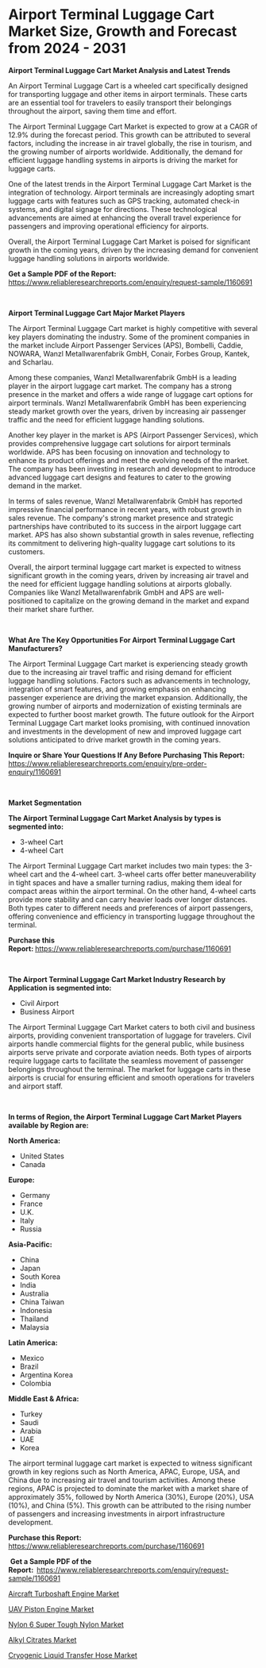 <p><h1>Airport Terminal Luggage Cart Market Size, Growth and Forecast from 2024 - 2031</h1></p><p><strong>Airport Terminal Luggage Cart Market Analysis and Latest Trends</strong></p>
<p><p>An Airport Terminal Luggage Cart is a wheeled cart specifically designed for transporting luggage and other items in airport terminals. These carts are an essential tool for travelers to easily transport their belongings throughout the airport, saving them time and effort. </p><p>The Airport Terminal Luggage Cart Market is expected to grow at a CAGR of 12.9% during the forecast period. This growth can be attributed to several factors, including the increase in air travel globally, the rise in tourism, and the growing number of airports worldwide. Additionally, the demand for efficient luggage handling systems in airports is driving the market for luggage carts.</p><p>One of the latest trends in the Airport Terminal Luggage Cart Market is the integration of technology. Airport terminals are increasingly adopting smart luggage carts with features such as GPS tracking, automated check-in systems, and digital signage for directions. These technological advancements are aimed at enhancing the overall travel experience for passengers and improving operational efficiency for airports.</p><p>Overall, the Airport Terminal Luggage Cart Market is poised for significant growth in the coming years, driven by the increasing demand for convenient luggage handling solutions in airports worldwide.</p></p>
<p><strong>Get a Sample PDF of the Report:&nbsp;</strong> <a href="https://www.reliableresearchreports.com/enquiry/request-sample/1160691">https://www.reliableresearchreports.com/enquiry/request-sample/1160691</a></p>
<p>&nbsp;</p>
<p><strong>Airport Terminal Luggage Cart Major Market Players</strong></p>
<p><p>The Airport Terminal Luggage Cart market is highly competitive with several key players dominating the industry. Some of the prominent companies in the market include Airport Passenger Services (APS), Bombelli, Caddie, NOWARA, Wanzl Metallwarenfabrik GmbH, Conair, Forbes Group, Kantek, and Scharlau.</p><p>Among these companies, Wanzl Metallwarenfabrik GmbH is a leading player in the airport luggage cart market. The company has a strong presence in the market and offers a wide range of luggage cart options for airport terminals. Wanzl Metallwarenfabrik GmbH has been experiencing steady market growth over the years, driven by increasing air passenger traffic and the need for efficient luggage handling solutions.</p><p>Another key player in the market is APS (Airport Passenger Services), which provides comprehensive luggage cart solutions for airport terminals worldwide. APS has been focusing on innovation and technology to enhance its product offerings and meet the evolving needs of the market. The company has been investing in research and development to introduce advanced luggage cart designs and features to cater to the growing demand in the market.</p><p>In terms of sales revenue, Wanzl Metallwarenfabrik GmbH has reported impressive financial performance in recent years, with robust growth in sales revenue. The company's strong market presence and strategic partnerships have contributed to its success in the airport luggage cart market. APS has also shown substantial growth in sales revenue, reflecting its commitment to delivering high-quality luggage cart solutions to its customers.</p><p>Overall, the airport terminal luggage cart market is expected to witness significant growth in the coming years, driven by increasing air travel and the need for efficient luggage handling solutions at airports globally. Companies like Wanzl Metallwarenfabrik GmbH and APS are well-positioned to capitalize on the growing demand in the market and expand their market share further.</p></p>
<p>&nbsp;</p>
<p><strong>What Are The Key Opportunities For Airport Terminal Luggage Cart Manufacturers?</strong></p>
<p><p>The Airport Terminal Luggage Cart market is experiencing steady growth due to the increasing air travel traffic and rising demand for efficient luggage handling solutions. Factors such as advancements in technology, integration of smart features, and growing emphasis on enhancing passenger experience are driving the market expansion. Additionally, the growing number of airports and modernization of existing terminals are expected to further boost market growth. The future outlook for the Airport Terminal Luggage Cart market looks promising, with continued innovation and investments in the development of new and improved luggage cart solutions anticipated to drive market growth in the coming years.</p></p>
<p><strong>Inquire or Share Your Questions If Any Before Purchasing This Report:</strong> <a href="https://www.reliableresearchreports.com/enquiry/pre-order-enquiry/1160691">https://www.reliableresearchreports.com/enquiry/pre-order-enquiry/1160691</a></p>
<p>&nbsp;</p>
<p><strong>Market Segmentation</strong></p>
<p><strong>The Airport Terminal Luggage Cart Market Analysis by types is segmented into:</strong></p>
<p><ul><li>3-wheel Cart</li><li>4-wheel Cart</li></ul></p>
<p><p>The Airport Terminal Luggage Cart market includes two main types: the 3-wheel cart and the 4-wheel cart. 3-wheel carts offer better maneuverability in tight spaces and have a smaller turning radius, making them ideal for compact areas within the airport terminal. On the other hand, 4-wheel carts provide more stability and can carry heavier loads over longer distances. Both types cater to different needs and preferences of airport passengers, offering convenience and efficiency in transporting luggage throughout the terminal.</p></p>
<p><strong>Purchase this Report:&nbsp;</strong><a href="https://www.reliableresearchreports.com/purchase/1160691">https://www.reliableresearchreports.com/purchase/1160691</a></p>
<p>&nbsp;</p>
<p><strong>The Airport Terminal Luggage Cart Market Industry Research by Application is segmented into:</strong></p>
<p><ul><li>Civil Airport</li><li>Business Airport</li></ul></p>
<p><p>The Airport Terminal Luggage Cart Market caters to both civil and business airports, providing convenient transportation of luggage for travelers. Civil airports handle commercial flights for the general public, while business airports serve private and corporate aviation needs. Both types of airports require luggage carts to facilitate the seamless movement of passenger belongings throughout the terminal. The market for luggage carts in these airports is crucial for ensuring efficient and smooth operations for travelers and airport staff.</p></p>
<p>&nbsp;</p>
<p><strong>In terms of Region, the Airport Terminal Luggage Cart Market Players available by Region are:</strong></p>
<p>
    <p> <strong> North America: </strong>
        <ul>
            <li>United States</li>
            <li>Canada</li>
        </ul>
        </p> 
    <p> <strong> Europe: </strong>
        <ul>
            <li>Germany</li>
            <li>France</li>
            <li>U.K.</li>
            <li>Italy</li>
            <li>Russia</li>
        </ul>
        </p> 
    <p> <strong> Asia-Pacific: </strong>
        <ul>
            <li>China</li>
            <li>Japan</li>
            <li>South Korea</li>
            <li>India</li>
            <li>Australia</li>
            <li>China Taiwan</li>
            <li>Indonesia</li>
            <li>Thailand</li>
            <li>Malaysia</li>
        </ul>
        </p> 
    <p> <strong> Latin America: </strong>
        <ul>
            <li>Mexico</li>
            <li>Brazil</li>
            <li>Argentina Korea</li>
            <li>Colombia</li>
        </ul>
        </p> 
    <p> <strong> Middle East & Africa: </strong>
        <ul>
            <li>Turkey</li>
            <li>Saudi</li>
            <li>Arabia</li>
            <li>UAE</li>
            <li>Korea</li>
        </ul>
    </p>
    </p>
<p><p>The airport terminal luggage cart market is expected to witness significant growth in key regions such as North America, APAC, Europe, USA, and China due to increasing air travel and tourism activities. Among these regions, APAC is projected to dominate the market with a market share of approximately 35%, followed by North America (30%), Europe (20%), USA (10%), and China (5%). This growth can be attributed to the rising number of passengers and increasing investments in airport infrastructure development.</p></p>
<p><strong>Purchase this Report: </strong><a href="https://www.reliableresearchreports.com/purchase/1160691">https://www.reliableresearchreports.com/purchase/1160691</a></p>
<p>&nbsp;<strong>Get a Sample PDF of the Report:&nbsp;&nbsp;</strong><a href="https://www.reliableresearchreports.com/enquiry/request-sample/1160691">https://www.reliableresearchreports.com/enquiry/request-sample/1160691</a></p>
<p><strong></strong></p>
<p><p><a href="https://medium.com/@ralphstone665/analyzing-aircraft-turboshaft-engine-market-global-industry-perspective-and-forecast-2024-to-33d3b286b64e">Aircraft Turboshaft Engine Market</a></p><p><a href="https://medium.com/@ralphstone665/decoding-uav-piston-engine-market-metrics-market-share-trends-and-growth-patterns-1d5bda0ceb11">UAV Piston Engine Market</a></p><p><a href="https://github.com/rahu1502/Market-Research-Report-List-2/blob/main/nylon-6-super-tough-nylon-market.md">Nylon 6 Super Tough Nylon Market</a></p><p><a href="https://github.com/elizabethdagraca/Market-Research-Report-List-1/blob/main/alkyl-citrates-market.md">Alkyl Citrates Market</a></p><p><a href="https://medium.com/@ralphstone665/cryogenic-liquid-transfer-hose-market-analysis-and-sze-forecasted-for-period-from-2024-to-2031-6006dec86efc">Cryogenic Liquid Transfer Hose Market</a></p></p>